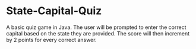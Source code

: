 # State-Capital-Quiz
A basic quiz game in Java. The user will be prompted to enter the correct capital based on the state they are provided. The score will then increment by 2 points for every correct answer. 
